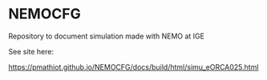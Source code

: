 # NEMOCFG
Repository to document simulation made with NEMO at IGE

See site here: 

https://pmathiot.github.io/NEMOCFG/docs/build/html/simu_eORCA025.html
